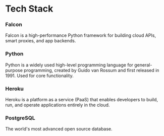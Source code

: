 <H1> Tech Stack </H1>


<H3> Falcon </H3>
Falcon is a high-performance Python framework for building cloud APIs, smart proxies, and app backends.


<H3> Python </H3>

Python is a widely used high-level programming language for general-purpose programming, created by Guido van Rossum and first released in 1991. Used for core functionality. 

<H3> Heroku </H3>

Heroku is a platform as a service (PaaS) that enables developers to build, run, and operate applications entirely in the cloud.

<H3> PostgreSQL </H3>

The world's most advanced open source database.
